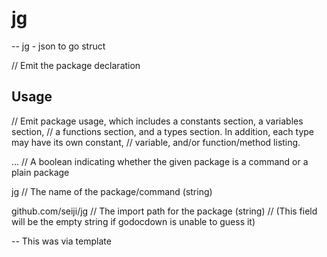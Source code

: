 # jg
--
jg - json to go struct


// Emit the package declaration

## Usage
// Emit package usage, which includes a constants section, a variables section,
// a functions section, and a types section. In addition, each type may have its own constant,
// variable, and/or function/method listing.

 ...
// A boolean indicating whether the given package is a command or a plain package

jg
// The name of the package/command (string)

github.com/seiji/jg
// The import path for the package (string)
// (This field will be the empty string if godocdown is unable to guess it)



--
This was via template
